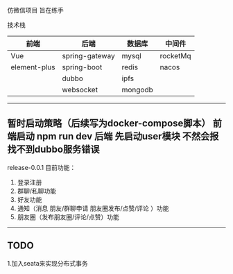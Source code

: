 仿微信项目 旨在练手

技术栈

| 前端         | 后端                 | 数据库 | 中间件 |        
| ------------ | -------------------- | ------ | ------ |
| Vue          | spring-gateway       | mysql  | rocketMq|
| element-plus | spring-boot          | redis  | nacos |
|              | dubbo                | ipfs   |       |
|              | websocket            | mongodb|       |
--------
暂时启动策略（后续写为docker-compose脚本）
前端启动 npm run dev
后端 先启动user模块 不然会报找不到dubbo服务错误 
--------
release-0.0.1
目前功能： 
  1. 登录注册
  2. 群聊/私聊功能
  3. 好友功能
  4. 通知（消息 朋友/群聊申请 朋友圈发布/点赞/评论 ）功能
  5. 朋友圈（发布朋友圈/评论/点赞）功能
--------
TODO
-------
1.加入seata来实现分布式事务
